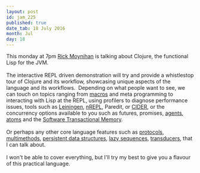 ```yaml
---
layout: post
id: jam_225
published: true
date_tab: 18 July 2016
month: Jul
day: 18
---
```

<div><span>This monday at 7pm <a href=
"http://twitter.com/RickMoynihan" target="_self">Rick
Moynihan</a> is talking about Clojure, the functional
Lisp for the JVM.<br>
<br>
The interactive REPL driven demonstration will try and
provide a whistlestop tour of Clojure and its workflow,
showcasing unique aspects of the language and its
workflows.&nbsp; Depending on what people want to see, we
can touch on topics ranging from <a href=
"http://clojure.org/reference/macros" target=
"_self">macros</a> and meta programming to interacting
with Lisp at the REPL, using profilers to diagnose
performance issues, tools such as <a href=
"http://leiningen.org/" target="_self">Leiningen</a>,
<a href="https://github.com/clojure/tools.nrepl" target=
"_self">nREPL</a>, Paredit, or <a href=
"https://github.com/clojure-emacs/cider" target=
"_self">CIDER</a>, or the concurrency options available
to you such as futures, promises, <a href=
"http://clojure.org/reference/agents" target=
"_self">agents</a>, <a href=
"http://clojure.org/reference/atoms" target=
"_self">atoms</a> and the <a href=
"http://clojure.org/reference/refs" target=
"_self">Software Transactional Memory</a>.<br>
<br>
Or perhaps any other core language features such as
<a href="http://clojure.org/reference/protocols" target=
"_self">protocols</a>, <a href=
"http://clojure.org/reference/multimethods" target=
"_self">multimethods</a>, <a href=
"http://clojure.org/reference/data_structures" target=
"_self">persistent data structures</a>, <a href=
"http://clojure.org/reference/sequences" target=
"_self">lazy sequences</a>, <a href=
"http://clojure.org/reference/transducers" target=
"_self">transducers</a>, that I can talk about.<br>
<br>
I won't be able to cover everything, but I'll try my best
to give you a flavour of this practical language.<br>
<br></span>
</div>
